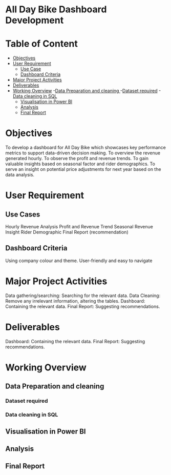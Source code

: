 # All Day Bike Dashboard Development 

# Table of Content
- [Objectives](#objectives)
- [User Requirement](#user-requirement)
  - [Use Case](#use-case)
  - [Dashboard Criteria](#dashboard-criteria)
- [Major Project Activities ](#major-project-activities)
- [Deliverables](#deliverables)
- [Working Overview](#working-overview)
  -[Data Preparation and cleaning ](#data-preparation-and-cleaning)
    -[Dataset required](#dataset-required)
    -[Data cleaning in SQL ](#data-cleaning-in-sql)
  - [Visualisation in Power BI ](#visualisation-in-power-bi)
  - [Analysis](#analysis)
  - [Final Report](#final-report)

# Objectives
To develop a dashboard for All Day Bike which showcases key performance metrics to support data-driven decision making.
To overview the revenue generated hourly.
To observe the profit and revenue trends.
To gain valuable insights based on seasonal factor and rider demographics.
To serve an insight on potential price adjustments for next year based on the data analysis.

# User Requirement 

## Use Cases 
Hourly Revenue Analysis
Profit and Revenue Trend
Seasonal Revenue Insight
Rider Demographic
Final Report (recommendation)

## Dashboard Criteria
Using company colour and theme.
User-friendly and easy to navigate 

# Major Project Activities 
Data gathering/searching: Searching for the relevant data.
Data Cleaning: Remove any irrelevant information, altering the tables.
Dashboard: Containing the relevant data.
Final Report: Suggesting recommendations. 

# Deliverables
Dashboard: Containing the relevant data.
Final Report: Suggesting recommendations. 


# Working Overview

## Data Preparation and cleaning 

### Dataset required

### Data cleaning in SQL 

## Visualisation in Power BI 

## Analysis 

## Final Report 







